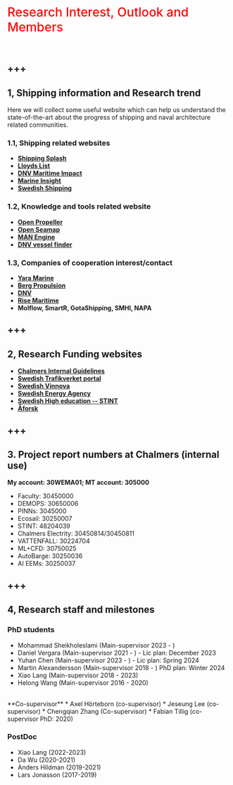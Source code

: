 # <span style = "color:red; font-weight: 500">Research Interest, Outlook and Members </span>
<br />

+++
---


## 1, Shipping information and Research trend
Here we will collect some useful website which can help us understand the state-of-the-art about the progress of shipping and naval architecture related communities.

### 1.1, Shipping related websites
- **[Shipping Splash](https://splash247.com/)**
- **[Lloyds List](https://lloydslist.maritimeintelligence.informa.com/)**
- **[DNV Maritime Impact](https://www.dnv.com/expert-story/maritime-impact/)**
- **[Marine Insight](https://www.marineinsight.com/)**
- **[Swedish Shipping](https://www.sjofartstidningen.se/)**

### 1.2, Knowledge and tools related website
- **[Open Propeller](https://openprop.engineering.dartmouth.edu/index.html)**
- **[Open Seamap](http://www.openseamap.org/index.php?id=61&L=1)**
- **[MAN Engine](https://www.man-es.com/marine/products/planning-tools-and-downloads/ceas-engine-calculations)**
- **[DNV vessel finder](https://vesselregister.dnv.com/vesselregister)**

### 1.3, Companies of cooperation interest/contact
- **[Yara Marine](https://yaramarine.com/vessel-optimization/)**
- **[Berg Propulsion](https://www.bergpropulsion.com/)**
- **[DNV](https://www.dnv.com/maritime/index.html)**
- **[Rise Maritime](https://www.ri.se/en/what-we-do/maritime)**
- **Molflow, SmartR, GotaShipping, SMHI, NAPA**

+++
---

## 2, Research Funding websites

- **[Chalmers Internal Guidelines](https://www.researchprofessional.com/0/rr/home)**
- **[Swedish Trafikverket portal](https://bransch.trafikverket.se/for-dig-i-branschen/forskning-och-innovation/lamna-forslag-pa-forskning/)**
- **[Swedish Vinnova](https://www.vinnova.se/sok-finansiering/hitta-finansiering/)**
- **[Swedish Energy Agency](https://www.energimyndigheten.se/utlysningar/)**
- **[Swedish High education -- STINT](https://www.stint.se/en/our-programmes/)**
- **[Åforsk](https://aforsk.com/PreviousWinners)**

+++
---


## 3. Project report numbers at Chalmers (internal use)
**My account: 30WEMA01;  MT account: 305000**
- Faculty: 30450000
- DEMOPS: 30650006
- PINNs: 3045000
- Ecosail: 30250007
- STINT: 48204039
- Chalmers Electrity: 30450814/30450811
- VATTENFALL: 30224704
- ML+CFD: 30750025
- AutoBarge: 30250036
- AI EEMs: 30250037


+++
---


## 4, Research staff and milestones

### PhD students
- Mohammad Sheikholeslami (Main-supervisor 2023 - )
- Daniel Vergara (Main-supervisor 2021 - ) - Lic plan: December 2023
- Yuhan Chen (Main-supervisor 2023 - ) - Lic plan: Spring 2024
- Martin Alexandersson (Main-supervisor 2018 - ) PhD plan: Winter 2024
- Xiao Lang (Main-supervisor 2018 - 2023)
- Helong Wang (Main-supervisor 2016 - 2020)
</br>
**Co-supervisor**
* Axel Hörteborn (co-supervisor)
* Jeseung Lee (co-supervisor)
* Chengqian Zhang (Co-supervisor)
* Fabian Tillig (co-supervisor PhD: 2020)

### PostDoc
- Xiao Lang (2022-2023)
- Da Wu (2020-2021)
- Anders Hildman (2019-2021)
- Lars Jonasson (2017-2019)

